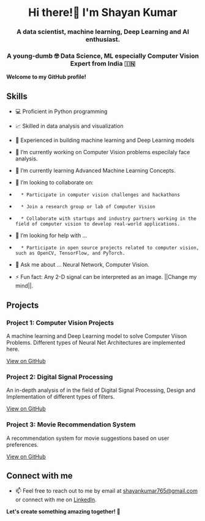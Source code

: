 <h1 align="center">Hi there!👋 I'm Shayan Kumar</h1>
<h3 align="center">A data scientist, machine learning, Deep Learning and AI enthusiast.</h3>

<h3 align="center">A young-dumb 🤓 Data Science, ML especially Computer Vision Expert from India 🇮🇳</h3>

**Welcome to my GitHub profile!**

<!--<p align="left"> <a href="https://www.linkedin.com/in/shayan-kumar-187164a6/" target="blank"><img src="https://encrypted-tbn0.gstatic.com/images?q=tbn:ANd9GcSqm0j1Xe9qtjUA9jP5tvt_HNR0lbueUZ3NJQ&usqp=CAU" alt="Shayankr" height=30 width=200/></a> </p>
-->

## Skills
- 💻 Proficient in Python programming
- 📈 Skilled in data analysis and visualization
- 🤖 Experienced in building machine learning and Deep Learning models


- 🔭 I’m currently working on Computer Vision problems especilaly face analysis.
- 🌱 I’m currently learning Advanced Machine Learning Concepts.
- 👯 I’m looking to collaborate on:
-       * Participate in computer vision challenges and hackathons
-       * Join a research group or lab of Computer Vision
-       * Collaborate with startups and industry partners working in the field of computer vision to develop real-world applications.
- 🤔 I’m looking for help with ...
-       * Participate in open source projects related to computer vision, such as OpenCV, TensorFlow, and PyTorch.
- 💬 Ask me about ... Neural Network, Computer Vision.
- ⚡ Fun fact: Any 2-D signal can be interpreted as an image. ||Change my mind||.


## Projects

### Project 1: Computer Vision Projects
A machine learning and Deep Learning model to solve Computer Viison Problems. Different types of Neural Net Architectures are implemented here.

[View on GitHub](https://github.com/Shayankr/AI_and_ComputerVision)

### Project 2: Digital Signal Processing
An in-depth analysis of in the field of Digital Signal Processing, Design and Implementation of different types of filters.

[View on GitHub](https://github.com/Shayankr/Image_Processing/tree/master/DSP_Lab)

### Project 3: Movie Recommendation System
A recommendation system for movie suggestions based on user preferences.

[View on GitHub](https://github.com/Shayankr/movie-recommendation-system)

## Connect with me
- 📫 Feel free to reach out to me by email at [shayankumar765@gmail.com](mailto:shayankumar765@gmail.com) or connect with me on [LinkedIn](https://www.linkedin.com/in/shayankr).


**Let's create something amazing together! 🚀**
<!--
**Shayankr/Shayankr** is a ✨ _special_ ✨ repository because its `README.md` (this file) appears on your GitHub profile.

Here are some ideas to get you started:

- 🔭 I’m currently working on ...
- 🌱 I’m currently learning ...
- 👯 I’m looking to collaborate on ...
- 🤔 I’m looking for help with ...
- 💬 Ask me about ...
- 📫 How to reach me: ...
- 😄 Pronouns: ...
- ⚡ Fun fact: ...
-->
